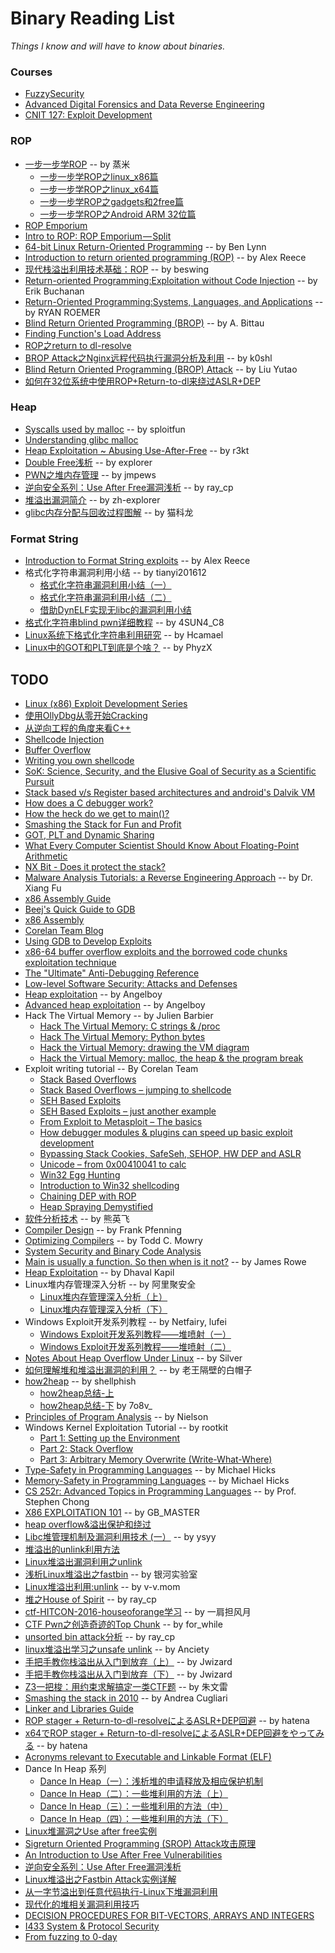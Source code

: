 # Binary Reading List
*Things I know and will have to know about binaries.*

### Courses
- [FuzzySecurity](https://www.fuzzysecurity.com/tutorials.html)
- [Advanced Digital Forensics and Data Reverse Engineering](http://www.utdallas.edu/~zxl111930/fall2011.html)
- [CNIT 127: Exploit Development](https://samsclass.info/127/127_F15.shtml)

### ROP
- [一步一步学ROP](https://github.com/zhengmin1989/ROP_STEP_BY_STEP) -- by 蒸米
  - [一步一步学ROP之linux_x86篇](http://www.vuln.cn/6645)
  - [一步一步学ROP之linux_x64篇](http://www.vuln.cn/6644)
  - [一步一步学ROP之gadgets和2free篇](http://www.vuln.cn/6643)
  - [一步一步学ROP之Android ARM 32位篇](http://www.vuln.cn/6642)
- [ROP Emporium](https://ropemporium.com)
- [Intro to ROP: ROP Emporium — Split](https://medium.com/@iseethieves/intro-to-rop-rop-emporium-split-9b2ec6d4db08)
- [64-bit Linux Return-Oriented Programming](http://crypto.stanford.edu/~blynn/rop/) -- by Ben Lynn
- [Introduction to return oriented programming (ROP)](http://codearcana.com/posts/2013/05/28/introduction-to-return-oriented-programming-rop.html) -- by Alex Reece
- [现代栈溢出利用技术基础：ROP](http://bobao.360.cn/learning/detail/3694.html) -- by beswing
- [Return-oriented Programming:Exploitation without Code Injection](https://www.blackhat.com/presentations/bh-usa-08/Shacham/BH_US_08_Shacham_Return_Oriented_Programming.pdf) -- by Erik Buchanan
- [Return-Oriented Programming:Systems, Languages, and Applications](https://cseweb.ucsd.edu/~hovav/dist/rop.pdf) -- by RYAN ROEMER
- [Blind Return Oriented Programming (BROP)](http://www.scs.stanford.edu/brop/) -- by A. Bittau
- [Finding Function's Load Address](http://uaf.io/exploitation/misc/2016/04/02/Finding-Functions.html)
- [ROP之return to dl-resolve](http://rk700.github.io/2015/08/09/return-to-dl-resolve/)
- [BROP Attack之Nginx远程代码执行漏洞分析及利用](http://bobao.360.cn/learning/detail/3415.html) -- by k0shl
- [Blind Return Oriented Programming (BROP) Attack](http://ytliu.info/blog/2014/05/31/blind-return-oriented-programming-brop-attack-yi/) -- by Liu Yutao
- [如何在32位系统中使用ROP+Return-to-dl来绕过ASLR+DEP](http://www.freebuf.com/articles/system/149214.html)

### Heap
- [Syscalls used by malloc](https://sploitfun.wordpress.com/2015/02/11/syscalls-used-by-malloc/) -- by sploitfun
- [Understanding glibc malloc](https://sploitfun.wordpress.com/2015/02/10/understanding-glibc-malloc/comment-page-1/?blogsub=confirming#subscribe-blog%E3%80%82)
- [Heap Exploitation ~ Abusing Use-After-Free](https://0x00sec.org/t/heap-exploitation-abusing-use-after-free/3580) -- by r3kt
- [Double Free浅析](http://www.vuln.cn/6172) -- by explorer
- [PWN之堆内存管理](https://paper.seebug.org/255/) -- by jmpews
- [逆向安全系列：Use After Free漏洞浅析](http://bobao.360.cn/learning/detail/3379.html) -- by ray_cp
- [堆溢出漏洞简介](http://libc.pw/2015/08/04/%E5%A0%86%E6%BA%A2%E5%87%BA%E6%BC%8F%E6%B4%9E%E7%AE%80%E4%BB%8B/) -- by zh-explorer
- [glibc内存分配与回收过程图解](http://blog.csdn.net/maokelong95/article/details/52006379) -- by 猫科龙

### Format String
- [Introduction to Format String exploits](http://codearcana.com/posts/2013/05/02/introduction-to-format-string-exploits.html) -- by Alex Reece
- 格式化字符串漏洞利用小结 -- by tianyi201612
  - [格式化字符串漏洞利用小结（一）](http://bobao.360.cn/learning/detail/3654.html)
  - [格式化字符串漏洞利用小结（二）](http://bobao.360.cn/learning/detail/3674.html)
  - [借助DynELF实现无libc的漏洞利用小结](http://bobao.360.cn/learning/detail/3298.html)
- [格式化字符串blind pwn详细教程](http://bobao.360.cn/ctf/detail/189.html) -- by 4SUN4_C8
- [Linux系统下格式化字符串利用研究](https://paper.seebug.org/246/) -- by Hcamael
- [Linux中的GOT和PLT到底是个啥？](http://www.freebuf.com/articles/system/135685.html) -- by PhyzX

## TODO
- [Linux (x86) Exploit Development Series](https://sploitfun.wordpress.com/2015/06/26/linux-x86-exploit-development-tutorial-series/)
- [使用OllyDbg从零开始Cracking](http://bbs.pediy.com/thread-184679.htm)
- [从逆向工程的角度来看C++](http://bbs.pediy.com/thread-87586.htm)
- [Shellcode Injection](https://dhavalkapil.com/blogs/Shellcode-Injection/)
- [Buffer Overflow](https://dhavalkapil.com/blogs/Buffer-Overflow-Exploit/)
- [Writing you own shellcode](http://paraschetal.in/writing-your-own-shellcode)
- [SoK: Science, Security, and the Elusive Goal of Security as a Scientific Pursuit](https://www.microsoft.com/en-us/research/wp-content/uploads/2017/03/scienceAndSecuritySoK.pdf)
- [Stack based v/s Register based architectures and android's Dalvik VM](https://markfaction.wordpress.com/2012/07/15/stack-based-vs-register-based-virtual-machine-architecture-and-the-dalvik-vm/)
- [How does a C debugger work?](https://blog.0x972.info/?d=2014/11/13/10/40/50-how-does-a-debugger-work)
- [How the heck do we get to main()?](http://dbp-consulting.com/tutorials/debugging/linuxProgramStartup.html)
- [Smashing the Stack for Fun and Profit](http://insecure.org/stf/smashstack.html)
- [GOT, PLT and Dynamic Sharing](https://www.technovelty.org/linux/plt-and-got-the-key-to-code-sharing-and-dynamic-libraries.html)
- [What Every Computer Scientist Should Know About Floating-Point Arithmetic](http://docs.oracle.com/cd/E19957-01/806-3568/ncg_goldberg.html)
- [NX Bit - Does it protect the stack?](https://security.stackexchange.com/questions/47807/nx-bit-does-it-protect-the-stack/47825)
- [Malware Analysis Tutorials: a Reverse Engineering Approach](http://fumalwareanalysis.blogspot.nl/p/malware-analysis-tutorials-reverse.html) -- by Dr. Xiang Fu
- [x86 Assembly Guide](http://www.cs.virginia.edu/~evans/cs216/guides/x86.html)
- [Beej's Quick Guide to GDB](http://beej.us/guide/bggdb/)
- [x86 Assembly](https://en.wikibooks.org/wiki/X86_Assembly)
- [Corelan Team Blog](https://www.corelan.be/index.php/articles/)
- [Using GDB to Develop Exploits](https://www.exploit-db.com/papers/13205/)
- [x86-64 buffer overflow exploits and the borrowed code chunks exploitation technique](https://trailofbits.github.io/ctf/exploits/references/no-nx.pdf)
- [The "Ultimate" Anti-Debugging Reference](http://pferrie.host22.com/papers/antidebug.pdf)
- [Low-level Software Security: Attacks and Defenses](https://trailofbits.github.io/ctf/exploits/references/tr-2007-153.pdf)
- [Heap exploitation](https://4ngelboy.blogspot.tw/2015/08/heap-exploitation.html) -- by Angelboy
- [Advanced heap exploitation](https://4ngelboy.blogspot.tw/2016/03/advanced-heap-exploitation.html) -- by Angelboy
- Hack The Virtual Memory -- by Julien Barbier
  - [Hack The Virtual Memory: C strings & /proc](https://blog.holbertonschool.com/hack-the-virtual-memory-c-strings-proc/)
  - [Hack The Virtual Memory: Python bytes](https://blog.holbertonschool.com/hack-the-virtual-memory-python-bytes/)
  - [Hack the Virtual Memory: drawing the VM diagram](https://blog.holbertonschool.com/hack-the-virtual-memory-drawing-the-vm-diagram/)
  - [Hack the Virtual Memory: malloc, the heap & the program break](https://blog.holbertonschool.com/hack-the-virtual-memory-malloc-the-heap-the-program-break/)
- Exploit writing tutorial -- By Corelan Team
  - [Stack Based Overflows](https://www.corelan.be/index.php/2009/07/19/exploit-writing-tutorial-part-1-stack-based-overflows/)
  - [Stack Based Overflows – jumping to shellcode](https://www.corelan.be/index.php/2009/07/23/writing-buffer-overflow-exploits-a-quick-and-basic-stutorial-part-2/)
  - [SEH Based Exploits](https://www.corelan.be/index.php/2009/07/25/writing-buffer-overflow-exploits-a-quick-and-basic-tutorial-part-3-seh/)
  - [SEH Based Exploits – just another example](https://www.corelan.be/index.php/2009/07/28/seh-based-exploit-writing-tutorial-continued-just-another-example-part-3b/)
  - [From Exploit to Metasploit – The basics](https://www.corelan.be/index.php/2009/08/12/exploit-writing-tutorials-part-4-from-exploit-to-metasploit-the-basics/)
  - [How debugger modules & plugins can speed up basic exploit development](https://www.corelan.be/index.php/2009/09/05/exploit-writing-tutorial-part-5-how-debugger-modules-plugins-can-speed-up-basic-exploit-development/)
  - [Bypassing Stack Cookies, SafeSeh, SEHOP, HW DEP and ASLR](https://www.corelan.be/index.php/2009/09/21/exploit-writing-tutorial-part-6-bypassing-stack-cookies-safeseh-hw-dep-and-aslr/)
  - [Unicode – from 0x00410041 to calc](https://www.corelan.be/index.php/2009/11/06/exploit-writing-tutorial-part-7-unicode-from-0x00410041-to-calc/)
  - [Win32 Egg Hunting](https://www.corelan.be/index.php/2010/01/09/exploit-writing-tutorial-part-8-win32-egg-hunting/)
  - [Introduction to Win32 shellcoding](https://www.corelan.be/index.php/2010/02/25/exploit-writing-tutorial-part-9-introduction-to-win32-shellcoding/)
  - [Chaining DEP with ROP](https://www.corelan.be/index.php/2010/06/16/exploit-writing-tutorial-part-10-chaining-dep-with-rop-the-rubikstm-cube/)
  - [Heap Spraying Demystified](https://www.corelan.be/index.php/2011/12/31/exploit-writing-tutorial-part-11-heap-spraying-demystified/)
- [软件分析技术](http://sei.pku.edu.cn/~xiongyf04/SA/2016/main.htm) -- by 熊英飞
- [Compiler Design](http://www.cs.cmu.edu/~fp/courses/15411-f14/index.html) -- by Frank Pfenning
- [Optimizing Compilers](http://www.cs.cmu.edu/afs/cs.cmu.edu/academic/class/15745-s14/www/index.html) -- by Todd C. Mowry
- [System Security and Binary Code Analysis](http://www.utdallas.edu/~zhiqiang.lin/spring2012.html)
- [Main is usually a function. So then when is it not?](http://jroweboy.github.io/c/asm/2015/01/26/when-is-main-not-a-function.html) -- by James Rowe
- [Heap Exploitation](https://heap-exploitation.dhavalkapil.com/) -- by Dhaval Kapil
- Linux堆内存管理深入分析 -- by 阿里聚安全
  - [Linux堆内存管理深入分析（上）](http://www.freebuf.com/articles/system/104144.html)
  - [Linux堆内存管理深入分析（下）](http://www.freebuf.com/articles/security-management/105285.html)
- Windows Exploit开发系列教程 -- by Netfairy, lufei
  - [Windows Exploit开发系列教程——堆喷射（一）](http://bobao.360.cn/learning/detail/3548.html)
  - [Windows Exploit开发系列教程——堆喷射（二）](http://bobao.360.cn/learning/detail/3555.html)
- [Notes About Heap Overflow Under Linux](https://blog.iret.xyz/article.aspx/linux_heapoverflow_enterance) -- by Silver
- [如何理解堆和堆溢出漏洞的利用？](http://www.freebuf.com/vuls/98404.html) -- by 老王隔壁的白帽子
- [how2heap](https://github.com/shellphish/how2heap) -- by shellphish
  - [how2heap总结-上](http://bobao.360.cn/learning/detail/4386.html)
  - [how2heap总结-下](http://bobao.360.cn/learning/detail/4383.html) by 7o8v_
- [Principles of Program Analysis](http://www.imm.dtu.dk/~hrni/PPA/ppasup2004.html) -- by Nielson
- Windows Kernel Exploitation Tutorial -- by rootkit
  - [Part 1: Setting up the Environment](https://rootkits.xyz/blog/2017/06/kernel-setting-up/)
  - [Part 2: Stack Overflow](https://rootkits.xyz/blog/2017/08/kernel-stack-overflow/)
  - [Part 3: Arbitrary Memory Overwrite (Write-What-Where)](https://rootkits.xyz/blog/2017/09/kernel-write-what-where/)
- [Type-Safety in Programming Languages](http://www.pl-enthusiast.net/2014/08/05/type-safety/) -- by Michael Hicks
- [Memory-Safety in Programming Languages](http://www.pl-enthusiast.net/2014/07/21/memory-safety/) -- by Michael Hicks
- [CS 252r: Advanced Topics in Programming Languages](http://web-static-aws.seas.harvard.edu/courses/cs252/2011sp/) -- by Prof. Stephen Chong
- [X86 EXPLOITATION 101](https://gbmaster.wordpress.com/) -- by GB_MASTER
- [heap overflow&溢出保护和绕过](https://www.tuicool.com/articles/aY7Fzav)
- [Libc堆管理机制及漏洞利用技术 (一）](http://www.freebuf.com/articles/system/91527.html?utm_source=tuicool&utm_medium=referral) -- by ysyy
- [堆溢出的unlink利用方法](https://www.tuicool.com/articles/E3Ezu2u)
- [Linux堆溢出漏洞利用之unlink](https://www.tuicool.com/articles/iium6fn)
- [浅析Linux堆溢出之fastbin](http://www.freebuf.com/news/88660.html?utm_source=tuicool&utm_medium=referral) -- by 银河实验室
- [Linux堆溢出利用:unlink](https://www.tuicool.com/articles/nyEvU3Q) -- by v-v.mom
- [堆之House of Spirit](http://bobao.360.cn/learning/detail/3417.html) -- by ray_cp
- [ctf-HITCON-2016-houseoforange学习](http://www.cnblogs.com/shangye/p/6268981.html) -- by 一肩担风月
- [CTF Pwn之创造奇迹的Top Chunk](http://bobao.360.cn/ctf/detail/178.html) -- by for_while
- [unsorted bin attack分析](http://bobao.360.cn/learning/detail/3296.html) -- by ray_cp
- [linux堆溢出学习之unsafe unlink](http://blog.csdn.net/qq_29343201/article/details/53558216) -- by Anciety
- [手把手教你栈溢出从入门到放弃（上）](https://zhuanlan.zhihu.com/p/25816426) -- by Jwizard
- [手把手教你栈溢出从入门到放弃（下）](https://zhuanlan.zhihu.com/p/25892385) -- by Jwizard
- [Z3一把梭：用约束求解搞定一类CTF题](https://zhuanlan.zhihu.com/p/30548907) -- by 朱文雷
- [Smashing the stack in 2010](http://www.mgraziano.info/docs/stsi2010.pdf) -- by Andrea Cugliari
- [Linker and Libraries Guide](https://docs.oracle.com/cd/E19683-01/817-3677/index.html)
- [ROP stager + Return-to-dl-resolveによるASLR+DEP回避](http://inaz2.hatenablog.com/entry/2014/07/15/023406) -- by hatena
- [x64でROP stager + Return-to-dl-resolveによるASLR+DEP回避をやってみる](http://inaz2.hatenablog.com/entry/2014/07/27/205322) -- by hatena
- [Acronyms relevant to Executable and Linkable Format (ELF)](https://www.cs.stevens.edu/~jschauma/631/elf.html)
- Dance In Heap 系列
  - [Dance In Heap（一）：浅析堆的申请释放及相应保护机制](http://www.freebuf.com/articles/system/151372.html)
  - [Dance In Heap（二）：一些堆利用的方法（上）](http://www.freebuf.com/articles/system/151407.html)
  - [Dance In Heap（三）：一些堆利用的方法（中）](http://www.freebuf.com/articles/system/151428.html)
  - [Dance In Heap（四）：一些堆利用的方法（下）](http://www.freebuf.com/articles/system/151435.html)
- [Linux堆漏洞之Use after free实例](http://d0m021ng.github.io/2017/03/04/PWN/Linux%E5%A0%86%E6%BC%8F%E6%B4%9E%E4%B9%8BUse-after-free%E5%AE%9E%E4%BE%8B/)
- [Sigreturn Oriented Programming (SROP) Attack攻击原理](http://www.freebuf.com/articles/network/87447.html)
- [An Introduction to Use After Free Vulnerabilities](https://www.purehacking.com/blog/lloyd-simon/an-introduction-to-use-after-free-vulnerabilities)
- [逆向安全系列：Use After Free漏洞浅析](http://bobao.360.cn/learning/detail/3379.html?utm_source=tuicool&utm_medium=referral)
- [Linux堆溢出之Fastbin Attack实例详解](http://bobao.360.cn/learning/detail/3996.html)
- [从一字节溢出到任意代码执行-Linux下堆漏洞利用](http://bobao.360.cn/learning/detail/3113.html)
- [现代化的堆相关漏洞利用技巧](http://bobao.360.cn/learning/detail/3197.html)
- [DECISION PROCEDURES FOR BIT-VECTORS, ARRAYS AND INTEGERS](https://ece.uwaterloo.ca/~vganesh/Publications_files/vg2007-PhD-STANFORD.pdf)
- [I433 System & Protocol Security](http://homes.soic.indiana.edu/yh33/Teaching/I433-2016/)
- [From fuzzing to 0-day](https://blog.techorganic.com/2014/05/14/from-fuzzing-to-0-day/)
